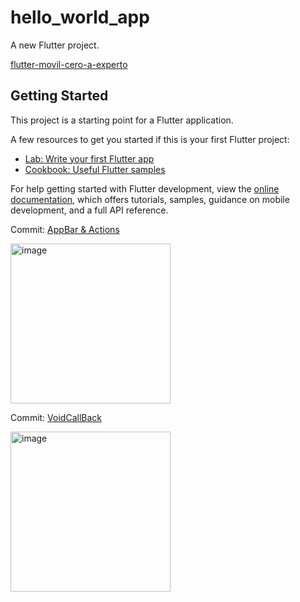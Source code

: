 # hello_world_app

A new Flutter project. 

[flutter-movil-cero-a-experto](https://cursos.devtalles.com/courses/take/flutter-movil-cero-a-experto/lessons/42552483-introduccion-a-la-seccion)

## Getting Started

This project is a starting point for a Flutter application.

A few resources to get you started if this is your first Flutter project:

- [Lab: Write your first Flutter app](https://docs.flutter.dev/get-started/codelab)
- [Cookbook: Useful Flutter samples](https://docs.flutter.dev/cookbook)

For help getting started with Flutter development, view the
[online documentation](https://docs.flutter.dev/), which offers tutorials,
samples, guidance on mobile development, and a full API reference.




Commit: [AppBar & Actions](https://github.com/LeopoldoIII/hello_world_app/commit/0a5da6738e074f147f58bd243428b84eb08b4f68)

<img width="256" alt="image" src="https://user-images.githubusercontent.com/26559577/234064994-6c9ec2a9-1586-44f7-8d5e-05e9517e4580.png">


Commit: [VoidCallBack](https://github.com/LeopoldoIII/hello_world_app/commit/2dfbb3afffc541b716a68187c8b7ac8ef582aa7b)

<img width="256" alt="image" src="https://user-images.githubusercontent.com/26559577/234133664-71523bbc-ca7c-461f-b9f6-2cd22d2ef1c1.png">

